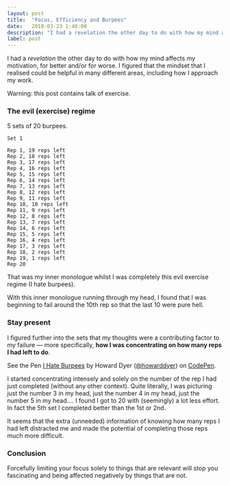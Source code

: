 ```yaml
---
layout: post
title:  "Focus, Efficiency and Burpees"
date:   2018-03-23 1:40:00
description: "I had a revelation the other day to do with how my mind affects my motivation, for better and/or for worse. I figured that the mindset that I realised could be helpful in many different areas, including how I approach my work."
label: post
---
```


I had a *revelation* the other day to do with how my mind affects my motivation, for better and/or for worse. I figured that the mindset that I realised could be helpful in many different areas, including how I approach my work.

Warning: this post contains talk of exercise.

### The evil (exercise) regime

5 sets of 20 burpees.

```
Set 1

Rep 1, 19 reps left
Rep 2, 18 reps left
Rep 3, 17 reps left
Rep 4, 16 reps left
Rep 5, 15 reps left
Rep 6, 14 reps left
Rep 7, 13 reps left
Rep 8, 12 reps left
Rep 9, 11 reps left
Rep 10, 10 reps left
Rep 11, 9 reps left
Rep 12, 8 reps left
Rep 13, 7 reps left
Rep 14, 6 reps left
Rep 15, 5 reps left
Rep 16, 4 reps left
Rep 17, 3 reps left
Rep 18, 2 reps left
Rep 19, 1 reps left
Rep 20
```

That was my inner monologue whilst I was completely this evil exercise regime (I hate burpees).

With this inner monologue running through my head, I found that I was beginning to fail around the 10th rep so that the last 10 were pure hell.

### Stay present

I figured further into the sets that my thoughts were a contributing factor to my failure — more specifically, **how I was concentrating on how many reps I had left to do**.

<p data-height="338" data-theme-id="0" data-slug-hash="jzmyLN" data-default-tab="result" data-user="howarddyer" data-embed-version="2" data-pen-title="I Hate Burpees" class="codepen">See the Pen <a href="https://codepen.io/howarddyer/pen/jzmyLN/">I Hate Burpees</a> by Howard Dyer (<a href="https://codepen.io/howarddyer">@howarddyer</a>) on <a href="https://codepen.io">CodePen</a>.</p>
<script async src="https://static.codepen.io/assets/embed/ei.js"></script>

I started concentrating intensely and solely on the number of the rep I had just completed (without any other context). Quite literally, I was picturing just the number 3 in my head, just the number 4 in my head, just the number 5 in my head.... I found I got to 20 with (seemingly) a lot less effort. In fact the 5th set I completed better than the 1st or 2nd.

It seems that the extra (unneeded) information of knowing how many reps I had left distracted me and made the potential of completing those reps much more difficult.

### Conclusion

Forcefully limiting your focus solely to things that are relevant will stop you fascinating and being affected negatively by things that are not.

